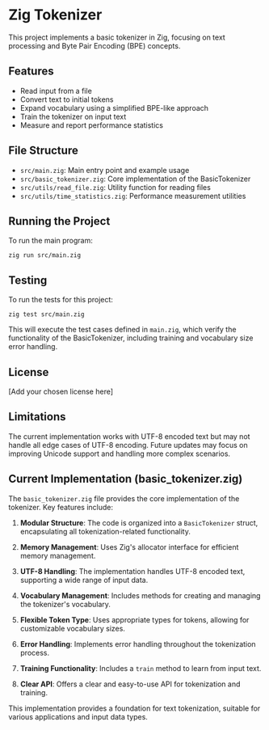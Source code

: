 # Zig Tokenizer

This project implements a basic tokenizer in Zig, focusing on text processing and Byte Pair Encoding (BPE) concepts.

## Features

- Read input from a file
- Convert text to initial tokens
- Expand vocabulary using a simplified BPE-like approach
- Train the tokenizer on input text
- Measure and report performance statistics

## File Structure

- `src/main.zig`: Main entry point and example usage
- `src/basic_tokenizer.zig`: Core implementation of the BasicTokenizer
- `src/utils/read_file.zig`: Utility function for reading files
- `src/utils/time_statistics.zig`: Performance measurement utilities

## Running the Project

To run the main program:

```
zig run src/main.zig
```

## Testing

To run the tests for this project:

```
zig test src/main.zig
```

This will execute the test cases defined in `main.zig`, which verify the functionality of the BasicTokenizer, including training and vocabulary size error handling.

## License

[Add your chosen license here]

## Limitations

The current implementation works with UTF-8 encoded text but may not handle all edge cases of UTF-8 encoding. Future updates may focus on improving Unicode support and handling more complex scenarios.

## Current Implementation (basic_tokenizer.zig)

The `basic_tokenizer.zig` file provides the core implementation of the tokenizer. Key features include:

1. **Modular Structure**: The code is organized into a `BasicTokenizer` struct, encapsulating all tokenization-related functionality.

2. **Memory Management**: Uses Zig's allocator interface for efficient memory management.

3. **UTF-8 Handling**: The implementation handles UTF-8 encoded text, supporting a wide range of input data.

4. **Vocabulary Management**: Includes methods for creating and managing the tokenizer's vocabulary.

5. **Flexible Token Type**: Uses appropriate types for tokens, allowing for customizable vocabulary sizes.

6. **Error Handling**: Implements error handling throughout the tokenization process.

7. **Training Functionality**: Includes a `train` method to learn from input text.

8. **Clear API**: Offers a clear and easy-to-use API for tokenization and training.

This implementation provides a foundation for text tokenization, suitable for various applications and input data types.
